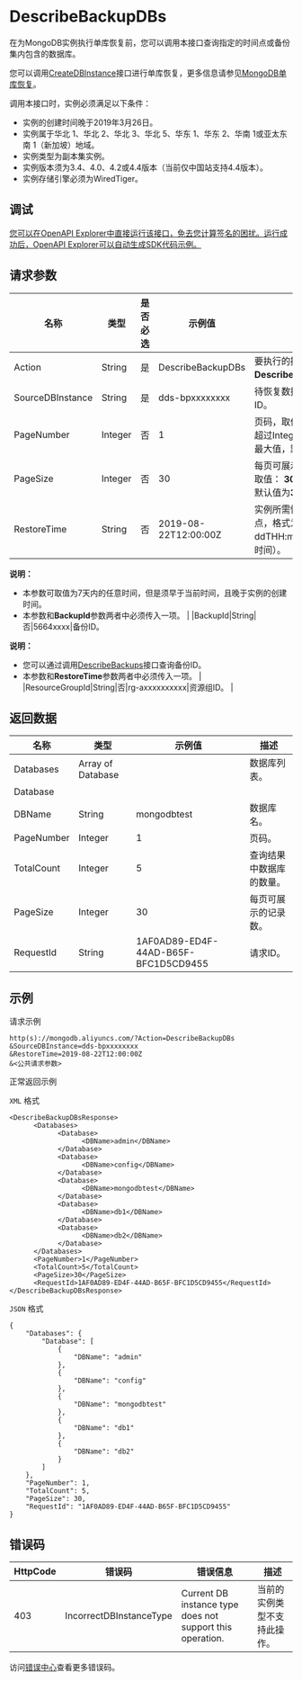 # DescribeBackupDBs

在为MongoDB实例执行单库恢复前，您可以调用本接口查询指定的时间点或备份集内包含的数据库。

您可以调用[CreateDBInstance](~~61763~~)接口进行单库恢复，更多信息请参见[MongoDB单库恢复](~~112274~~)。

调用本接口时，实例必须满足以下条件：

-   实例的创建时间晚于2019年3月26日。
-   实例属于华北 1、华北 2、华北 3、华北 5、华东 1、华东 2、华南 1或亚太东南 1（新加坡）地域。
-   实例类型为副本集实例。
-   实例版本须为3.4、4.0、4.2或4.4版本（当前仅中国站支持4.4版本）。
-   实例存储引擎必须为WiredTiger。

## 调试

[您可以在OpenAPI Explorer中直接运行该接口，免去您计算签名的困扰。运行成功后，OpenAPI Explorer可以自动生成SDK代码示例。](https://api.aliyun.com/#product=Dds&api=DescribeBackupDBs&type=RPC&version=2015-12-01)

## 请求参数

|名称|类型|是否必选|示例值|描述|
|--|--|----|---|--|
|Action|String|是|DescribeBackupDBs|要执行的操作，取值：**DescribeBackupDBs**。 |
|SourceDBInstance|String|是|dds-bpxxxxxxxx|待恢复数据的源实例ID。 |
|PageNumber|Integer|否|1|页码，取值为大于0且不超过Integer数据类型的最大值，默认值为**1**。 |
|PageSize|Integer|否|30|每页可展示的记录数，取值： **30**、**50**、**100**，默认值为**30**。 |
|RestoreTime|String|否|2019-08-22T12:00:00Z|实例所需恢复的时间点，格式为yyyy-MM-ddTHH:mm:ssZ（UTC时间）。

 **说明：**

 -   本参数可取值为7天内的任意时间，但是须早于当前时间，且晚于实例的创建时间。
-   本参数和**BackupId**参数两者中必须传入一项。 |
|BackupId|String|否|5664xxxx|备份ID。

 **说明：**

-   您可以通过调用[DescribeBackups](~~62172~~)接口查询备份ID。
-   本参数和**RestoreTime**参数两者中必须传入一项。 |
|ResourceGroupId|String|否|rg-axxxxxxxxxx|资源组ID。 |

## 返回数据

|名称|类型|示例值|描述|
|--|--|---|--|
|Databases|Array of Database| |数据库列表。 |
|Database| | | |
|DBName|String|mongodbtest|数据库名。 |
|PageNumber|Integer|1|页码。 |
|TotalCount|Integer|5|查询结果中数据库的数量。 |
|PageSize|Integer|30|每页可展示的记录数。 |
|RequestId|String|1AF0AD89-ED4F-44AD-B65F-BFC1D5CD9455|请求ID。 |

## 示例

请求示例

```
http(s)://mongodb.aliyuncs.com/?Action=DescribeBackupDBs
&SourceDBInstance=dds-bpxxxxxxxx
&RestoreTime=2019-08-22T12:00:00Z
&<公共请求参数>
```

正常返回示例

`XML` 格式

```
<DescribeBackupDBsResponse>
	  <Databases>
		    <Database>
			      <DBName>admin</DBName>
		    </Database>
		    <Database>
			      <DBName>config</DBName>
		    </Database>
		    <Database>
			      <DBName>mongodbtest</DBName>
		    </Database>
		    <Database>
			      <DBName>db1</DBName>
		    </Database>
		    <Database>
			      <DBName>db2</DBName>
		    </Database>
	  </Databases>
	  <PageNumber>1</PageNumber>
	  <TotalCount>5</TotalCount>
	  <PageSize>30</PageSize>
	  <RequestId>1AF0AD89-ED4F-44AD-B65F-BFC1D5CD9455</RequestId>
</DescribeBackupDBsResponse>
```

`JSON` 格式

```
{
	"Databases": {
		"Database": [
			{
				"DBName": "admin"
			},
			{
				"DBName": "config"
			},
			{
				"DBName": "mongodbtest"
			},
			{
				"DBName": "db1"
			},
			{
				"DBName": "db2"
			}
		]
	},
	"PageNumber": 1,
	"TotalCount": 5,
	"PageSize": 30,
	"RequestId": "1AF0AD89-ED4F-44AD-B65F-BFC1D5CD9455"
}
```

## 错误码

|HttpCode|错误码|错误信息|描述|
|--------|---|----|--|
|403|IncorrectDBInstanceType|Current DB instance type does not support this operation.|当前的实例类型不支持此操作。|

访问[错误中心](https://error-center.aliyun.com/status/product/Dds)查看更多错误码。

